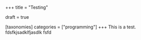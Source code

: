 +++
title = "Testing"

draft = true

[taxonomies]
categories = ["programming"]
+++
This is a test.
fdsfkjsadklfjasdlk
fsfd
<!-- more -->
